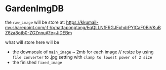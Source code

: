 # GardenImgDB

the `raw_image` will be store at:
https://kkumail-my.sharepoint.com/:f:/p/nattapongtang/EqQLLNfFRGJFphdrPYlCaF0BiVKuBZ6za8otb0-ZGZnnuA?e=JiDEBm

what will store here will be

- the downscale of `main_image` ~ 2mb for each image // resize by using `file converter` to .jpg setting with `clamp to lowest power of 2 size`
- the finished `fixed_image`
